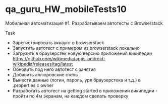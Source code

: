# qa_guru_HW_mobileTests10
Мобильная автоматизация #1. Разрабатываем автотесты с Browserstack

Task 
- Зарегистрировать аккаунт в browserstack
- Запустить автотест с примером из browserstack локально
- Загрузить в браузерстек новую версию приложения википедии https://github.com/wikimedia/apps-android-wikipedia/releases/tag/latest
- Обновить под него автотест с занятия
- Добавить аллюровские степы
- Вынести данные (логин, пароль, урл браузерстека и т.д.) в .properties с owner
- Разработать автотест на getting started в приложении википедии - пройти по 4м экранам, на каждом сделать проверку
